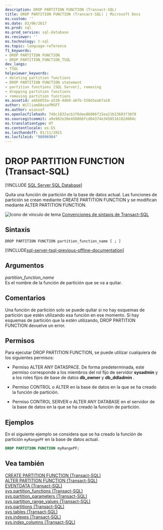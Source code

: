 ```yaml
---
description: DROP PARTITION FUNCTION (Transact-SQL)
title: DROP PARTITION FUNCTION (Transact-SQL) | Microsoft Docs
ms.custom: ''
ms.date: 03/06/2017
ms.prod: sql
ms.prod_service: sql-database
ms.reviewer: ''
ms.technology: t-sql
ms.topic: language-reference
f1_keywords:
- DROP PARTITION FUNCTION
- DROP_PARTITION_FUNCTION_TSQL
dev_langs:
- TSQL
helpviewer_keywords:
- deleting partition functions
- DROP PARTITION FUNCTION statement
- partition functions [SQL Server], removing
- dropping partition functions
- removing partition functions
ms.assetid: a4bb055a-a538-4db9-a6fb-550d1eabfa18
author: WilliamDAssafMSFT
ms.author: wiassaf
ms.openlocfilehash: 748c1832acb1f6dee86086f15ea21b23603f38f8
ms.sourcegitcommit: a9e982e30e458866fcd64374e3458516182d604c
ms.translationtype: HT
ms.contentlocale: es-ES
ms.lasthandoff: 01/11/2021
ms.locfileid: "98096984"
---
```

# <a name="drop-partition-function-transact-sql"></a>DROP PARTITION FUNCTION (Transact-SQL)
[!INCLUDE [SQL Server SQL Database](../../includes/applies-to-version/sql-asdb.md)]

  Quita una función de partición de la base de datos actual. Las funciones de partición se crean mediante CREATE PARTITION FUNCTION y se modifican mediante ALTER PARTITION FUNCTION.  
  
 ![Icono de vínculo de tema](../../database-engine/configure-windows/media/topic-link.gif "Icono de vínculo de tema") [Convenciones de sintaxis de Transact-SQL](../../t-sql/language-elements/transact-sql-syntax-conventions-transact-sql.md)  
  
## <a name="syntax"></a>Sintaxis  
  
```syntaxsql 
DROP PARTITION FUNCTION partition_function_name [ ; ]  
```  
  
[!INCLUDE[sql-server-tsql-previous-offline-documentation](../../includes/sql-server-tsql-previous-offline-documentation.md)]

## <a name="arguments"></a>Argumentos
 *partition_function_name*  
 Es el nombre de la función de partición que se va a quitar.  
  
## <a name="remarks"></a>Comentarios  
 Una función de partición solo se puede quitar si no hay esquemas de partición que estén utilizando esa función en ese momento. Si hay esquemas de partición que la estén utilizando, DROP PARTITION FUNCTION devuelve un error.  
  
## <a name="permissions"></a>Permisos  
 Para ejecutar DROP PARTITION FUNCTION, se puede utilizar cualquiera de los siguientes permisos:  
  
-   Permiso ALTER ANY DATASPACE. De forma predeterminada, este permiso corresponde a los miembros del rol fijo de servidor **sysadmin** y a los roles fijos de base de datos **db_owner** y **db_ddladmin** .  
  
-   Permiso CONTROL o ALTER en la base de datos en la que se ha creado la función de partición.  
  
-   Permiso CONTROL SERVER o ALTER ANY DATABASE en el servidor de la base de datos en la que se ha creado la función de partición.  
  
## <a name="examples"></a>Ejemplos  
 En el siguiente ejemplo se considera que se ha creado la función de partición `myRangePF` en la base de datos actual.  
  
```sql 
DROP PARTITION FUNCTION myRangePF;  
```  
  
## <a name="see-also"></a>Vea también  
 [CREATE PARTITION FUNCTION &#40;Transact-SQL&#41;](../../t-sql/statements/create-partition-function-transact-sql.md)   
 [ALTER PARTITION FUNCTION &#40;Transact-SQL&#41;](../../t-sql/statements/alter-partition-function-transact-sql.md)   
 [EVENTDATA &#40;Transact-SQL&#41;](../../t-sql/functions/eventdata-transact-sql.md)   
 [sys.partition_functions &#40;Transact-SQL&#41;](../../relational-databases/system-catalog-views/sys-partition-functions-transact-sql.md)   
 [sys.partition_parameters &#40;Transact-SQL&#41;](../../relational-databases/system-catalog-views/sys-partition-parameters-transact-sql.md)   
 [sys.partition_range_values &#40;Transact-SQL&#41;](../../relational-databases/system-catalog-views/sys-partition-range-values-transact-sql.md)   
 [sys.partitions &#40;Transact-SQL&#41;](../../relational-databases/system-catalog-views/sys-partitions-transact-sql.md)   
 [sys.tables &#40;Transact-SQL&#41;](../../relational-databases/system-catalog-views/sys-tables-transact-sql.md)   
 [sys.indexes &#40;Transact-SQL&#41;](../../relational-databases/system-catalog-views/sys-indexes-transact-sql.md)   
 [sys.index_columns &#40;Transact-SQL&#41;](../../relational-databases/system-catalog-views/sys-index-columns-transact-sql.md)  
  
  
